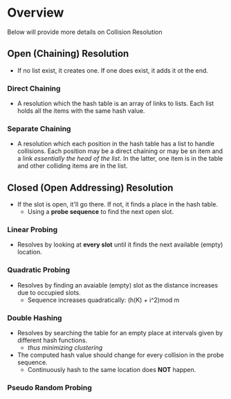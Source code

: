 # Overview
Below will provide more details on Collision Resolution

## Open (Chaining) Resolution
- If no list exist, it creates one. If one does exist, it adds it ot the end.

### Direct Chaining
- A resolution which the hash table is an array of links to lists. Each list holds all the items with the same
hash value.

### Separate Chaining
- A resolution which each position in the hash table has a list to handle collisions. Each position may be a direct chaining or may be sn item and a link *essentially the head of the list*. In the latter, one item is in the table and other colliding items are in the list.

## Closed (Open Addressing) Resolution
- If the slot is open, it'll go there. If not, it finds a place in the hash table.
  - Using a **probe sequence** to find the next open slot.

### Linear Probing
- Resolves by looking at **every slot** until it finds the next available (empty) location.

### Quadratic Probing
- Resolves by finding an avaiable (empty) slot as the distance increases due to occupied slots.
  - Sequence increases quadratically: (h(K) + i^2)mod m

### Double Hashing
- Resolves by searching the table for an empty place at intervals given by different hash functions.
  - *thus minimizing clustering*
- The computed hash value should change for every collision in the probe sequence.
  - Continuously hash to the same location does **NOT** happen.
  
### Pseudo Random Probing